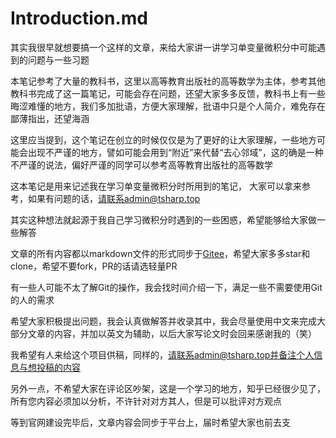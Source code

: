 # Introduction.md

其实我很早就想要搞一个这样的文章，来给大家讲一讲学习单变量微积分中可能遇到的问题与一些习题

本笔记参考了大量的教科书，这里以高等教育出版社的高等数学为主体，参考其他教科书完成了这一篇笔记，可能会存在问题，还望大家多多反馈，教科书上有一些晦涩难懂的地方，我们多加批语，方便大家理解，批语中只是个人简介，难免存在鄙薄指出，还望海涵

这里应当提到，这个笔记在创立的时候仅仅是为了更好的让大家理解，一些地方可能会出现不严谨的地方，譬如可能会用到“附近”来代替“去心邻域”，这的确是一种不严谨的说法，偏好严谨的同学可以参考高等教育出版社的高等数学

这本笔记是用来记述我在学习单变量微积分时所用到的笔记， 大家可以拿来参考，如果有问题的话，请联系admin@tsharp.top

其实这种想法就起源于我自己学习微积分时遇到的一些困惑，希望能够给大家做一些解答

文章的所有内容都以markdown文件的形式同步于[Gitee](https://gitee.com/tsharptop/tsharp_docs)，希望大家多多star和clone，希望不要fork，PR的话请选轻量PR

有一些人可能不太了解Git的操作，我会找时间介绍一下，满足一些不需要使用Git的人的需求

希望大家积极提出问题，我会认真做解答并收录其中，我会尽量使用中文来完成大部分文章的内容，并加以英文为辅助，以后大家写论文时会回来感谢我的（笑）

我希望有人来给这个项目供稿，同样的，请联系admin@tsharp.top并备注个人信息与想投稿的内容

另外一点，不希望大家在评论区吵架，这是一个学习的地方，知乎已经很少见了，所有您内容必须加以分析，不许针对对方其人，但是可以批评对方观点

等到官网建设完毕后，文章内容会同步于平台上，届时希望大家也前去支
